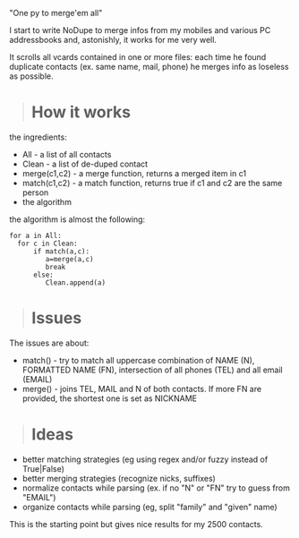 "One py to merge'em all"

I start to write NoDupe to merge infos from my mobiles and various PC addressbooks and, astonishly, it works for me very well.

It scrolls all vcards contained in one or more files: each time he found duplicate contacts (ex. same name, mail, phone) he merges info as loseless as possible.


> # How it works #

the ingredients:
  * All - a list of all contacts
  * Clean - a list of de-duped contact
  * merge(c1,c2) - a merge function, returns a merged item in c1
  * match(c1,c2) - a match function, returns true if c1 and c2 are the same person
  * the algorithm

the algorithm is almost the following:
```
for a in All:
  for c in Clean:
      if match(a,c):
         a=merge(a,c)
         break
      else:
         Clean.append(a)
```

> # Issues #
The issues are about:
  * match() - try to match all uppercase combination of NAME (N), FORMATTED NAME (FN), intersection of all phones (TEL) and all email (EMAIL)
  * merge() - joins TEL, MAIL and N of both contacts. If more FN are provided, the shortest one is set as NICKNAME

> # Ideas #
  * better matching strategies (eg using regex and/or fuzzy instead of True|False)
  * better merging strategies (recognize nicks, suffixes)
  * normalize contacts while parsing (ex. if no "N" or "FN" try to guess from "EMAIL")
  * organize contacts while parsing (eg, split "family" and "given" name)


This is the starting point but gives nice results for my 2500 contacts.

